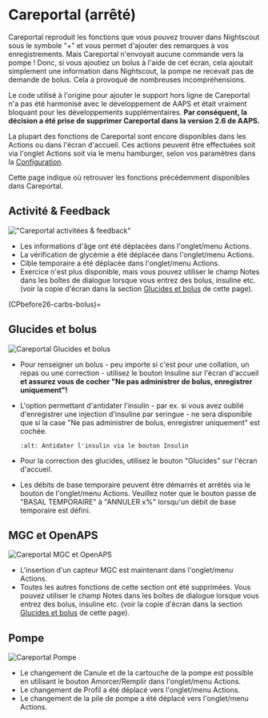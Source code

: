 # Careportal (arrêté)

Careportal reproduit les fonctions que vous pouvez trouver dans Nightscout sous le symbole “+” et vous permet d'ajouter des remarques à vos enregistrements. Mais Careportal n'envoyait aucune commande vers la pompe ! Donc, si vous ajoutiez un bolus à l'aide de cet écran, cela ajoutait simplement une information dans Nightscout, la pompe ne recevait pas de demande de bolus. Cela a provoqué de nombreuses incompréhensions.

Le code utilisé à l'origine pour ajouter le support hors ligne de Careportal n'a pas été harmonisé avec le développement de AAPS et était vraiment bloquant pour les développements supplémentaires. **Par conséquent, la décision a été prise de supprimer Careportal dans la version 2.6 de AAPS.**

La plupart des fonctions de Careportal sont encore disponibles dans les Actions ou dans l'écran d'accueil. Ces actions peuvent être effectuées soit via l'onglet Actions soit via le menu hamburger, selon vos paramètres dans la [Configuration](../Configuration/Config-Builder.md).

Cette page indique où retrouver les fonctions précédemment disponibles dans Careportal.

## Activité & Feedback

!["Careportal activitées & feedback"](../images/Careportal_25_26_1_IIb.png)

- Les informations d'âge ont été déplacées dans l'onglet/menu Actions.
- La vérification de glycémie a été déplacée dans l'onglet/menu Actions.
- Cible temporaire a été déplacée dans l'onglet/menu Actions.
- Exercice n'est plus disponible, mais vous pouvez utiliser le champ Notes dans les boîtes de dialogue lorsque vous entrez des bolus, insuline etc. (voir la copie d'écran dans la section [Glucides et bolus](CPbefore26-carbs-bolus) de cette page).

(CPbefore26-carbs-bolus)=

## Glucides et bolus

![Careportal Glucides et bolus](../images/Careportal_25_26_2_IIa.png)

- Pour renseigner un bolus - peu importe si c'est pour une collation, un repas ou une correction - utilisez le bouton Insuline sur l'écran d'accueil **et assurez vous de cocher "Ne pas administrer de bolus, enregistrer uniquement"!**

- L'option permettant d'antidater l'insulin - par ex. si vous avez oublié d'enregistrer une injection d'insuline par seringue - ne sera disponible que si la case "Ne pas administrer de bolus, enregistrer uniquement" est cochée.

  ```{image} ../images/Careportal_25_26_5.png
  :alt: Antidater l'insulin via le bouton Insulin
  ```

- Pour la correction des glucides, utilisez le bouton "Glucides" sur l'écran d'accueil.

- Les débits de base temporaire peuvent être démarrés et arrêtés via le bouton de l'onglet/menu Actions. Veuillez noter que le bouton passe de "BASAL TEMPORAIRE" à "ANNULER x%" lorsqu'un débit de base temporaire est défini.

## MGC et OpenAPS

![Careportal MGC et OpenAPS](../images/Careportal_25_26_3_IIa.png)

- L'insertion d'un capteur MGC est maintenant dans l'onglet/menu Actions.
- Toutes les autres fonctions de cette section ont été supprimées. Vous pouvez utiliser le champ Notes dans les boîtes de dialogue lorsque vous entrez des bolus, insuline etc. (voir la copie d'écran dans la section [Glucides et bolus](CPbefore26-carbs-bolus) de cette page).

## Pompe

![Careportal Pompe](../images/Careportal_25_26_4_IIb.png)

- Le changement de Canule et de la cartouche de la pompe est possible en utilisant le bouton Amorcer/Remplir dans l'onglet/menu Actions.
- Le changement de Profil a été déplacé vers l'onglet/menu Actions.
- Le changement de la pile de pompe a été déplacé vers l'onglet/menu Actions.
